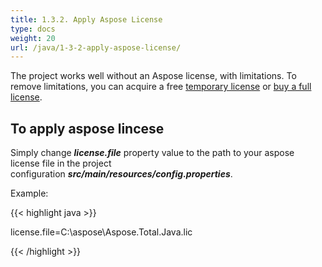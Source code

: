 ```yaml
---
title: 1.3.2. Apply Aspose License
type: docs
weight: 20
url: /java/1-3-2-apply-aspose-license/
---
```


The project works well without an Aspose license, with limitations. To remove limitations, you can acquire a free [temporary license](http://www.aspose.com/corporate/purchase/temporary-license.aspx) or [buy a full license](http://www.aspose.com/purchase/default.aspx).
## **To apply aspose lincese**
Simply change ***license.file*** property value to the path to your aspose license file in the project configuration ***src/main/resources/config.properties***.

Example:

{{< highlight java >}}

  license.file=C:\\aspose\\Aspose.Total.Java.lic

{{< /highlight >}}
